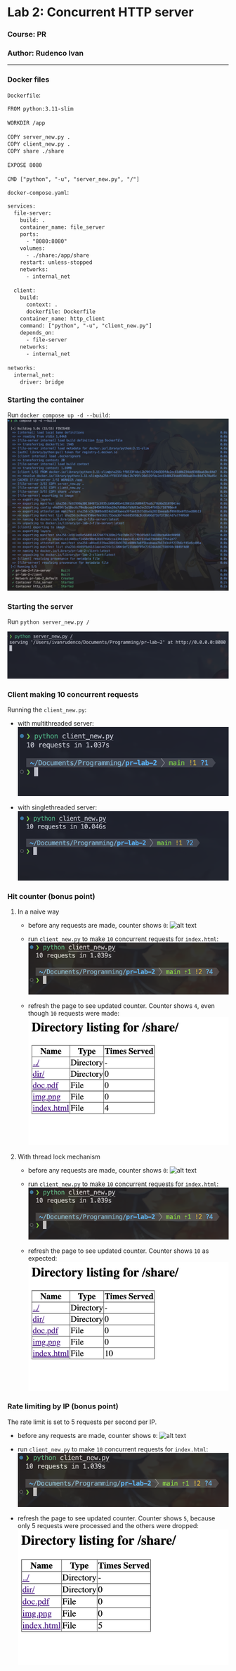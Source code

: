 # Lab 2: Concurrent HTTP server

### Course: PR

### Author: Rudenco Ivan

---

### Docker files
`Dockerfile`:
```
FROM python:3.11-slim

WORKDIR /app

COPY server_new.py .
COPY client_new.py .
COPY share ./share

EXPOSE 8080

CMD ["python", "-u", "server_new.py", "/"]

```
`docker-compose.yaml`:
```
services:
  file-server:
    build: .
    container_name: file_server
    ports:
      - "8080:8080"
    volumes:
      - ./share:/app/share
    restart: unless-stopped
    networks:
      - internal_net

  client:
    build:
      context: .
      dockerfile: Dockerfile
    container_name: http_client
    command: ["python", "-u", "client_new.py"]
    depends_on:
      - file-server
    networks:
      - internal_net

networks:
  internal_net:
    driver: bridge

```

### Starting the container
Run `docker compose up -d --build`:
![alt text](img/image-8.png)

### Starting the server
Run `python server_new.py /`

![alt text](img/image.png)

### Client making 10 concurrent requests
Running the `client_new.py`:

- with multithreaded server:
![alt text](img/image-1.png)

- with singlethreaded server:
![alt text](img/image-2.png)

### Hit counter (bonus point)
1. In a naive way

    - before any requests are made, counter shows `0`:
    ![alt text](img/image-3.png)

    - run `client_new.py` to make `10` concurrent requests for `index.html`:
    ![alt text](img/image-4.png)

    - refresh the page to see updated counter. Counter shows `4`, even though `10` requests were made:
    ![alt text](img/image-5.png)

2. With thread lock mechanism

    - before any requests are made, counter shows `0`:
    ![alt text](img/image-3.png)

    - run `client_new.py` to make `10` concurrent requests for `index.html`:
    ![alt text](img/image-4.png)

    - refresh the page to see updated counter. Counter shows `10` as expected:
    ![alt text](img/image-6.png)

### Rate limiting by IP (bonus point)
The rate limit is set to 5 requests per second per IP.

- before any requests are made, counter shows `0`:
![alt text](img/image-3.png)

- run `client_new.py` to make `10` concurrent requests for `index.html`:
![alt text](img/image-4.png)

- refresh the page to see updated counter. Counter shows `5`, because only 5 requests were processed and the others were dropped:
![alt text](img/image-7.png)